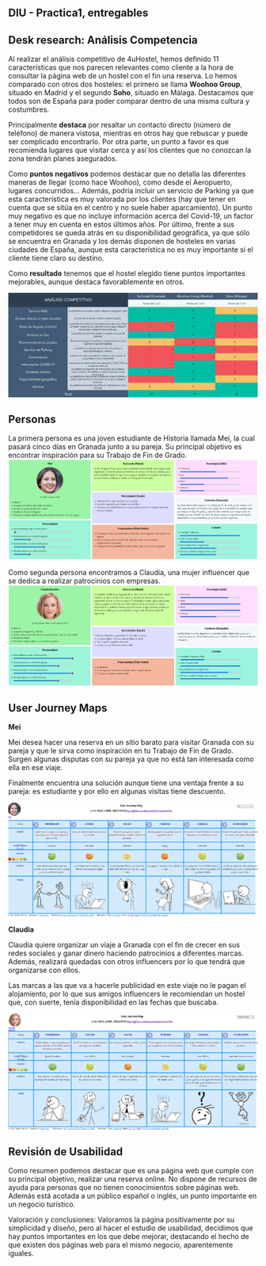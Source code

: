 ## DIU - Practica1, entregables


## Desk research: Análisis Competencia 

Al realizar el análisis competitivo de 4uHostel, hemos definido 11 características que nos parecen relevantes como cliente a la hora de consultar la página web de un hostel con el fin una reserva.
Lo hemos comparado con otros dos hosteles: el primero se llama **Woohoo Group**, situado en Madrid y el segundo **Soho**, situado en Málaga. Destacamos que todos son de España para poder comparar dentro de una misma cultura y costumbres.

Principalmente **destaca** por resaltar un contacto directo (número de teléfono) de manera vistosa, mientras en otros hay que rebuscar y puede ser complicado encontrarlo. Por otra parte, un punto a favor es que recomienda lugares que visitar cerca y así los clientes que no conozcan la zona tendrán planes asegurados.

Como **puntos negativos** podemos destacar que no detalla las diferentes maneras de llegar (como hace Woohoo), como desde el Aeropuerto, lugares concurridos… Además, podría incluir un servicio de Parking ya que esta característica es muy valorada por los clientes (hay que tener en cuenta que se sitúa en el centro y no suele haber aparcamiento). Un punto muy negativo es que no incluye información acerca del Covid-19, un factor a tener muy en cuenta en estos últimos años. Por último, frente a sus competidores se queda atrás en su disponibilidad geográfica, ya que sólo se encuentra en Granada y los demás disponen de hosteles en varias ciudades de España, aunque esta característica no es muy importante si el cliente tiene claro su destino. 

Como **resultado** tenemos que el hostel elegido tiene puntos importantes mejorables, aunque destaca favorablemente en otros.


<img src="P1_AnalisisCompetitivo.PNG">


## Personas 

La primera persona es una joven estudiante de Historia llamada Mei, la cual pasará cinco días en Granada junto a su pareja. Su principal objetivo es encontrar inspiración para su Trabajo de Fin de Grado.
<img src="PersonaMei.PNG">

Como segunda persona encontramos a Claudia, una mujer influencer que se dedica a realizar patrocinios con empresas. 
<img src="PersonaClaudia.PNG">

## User Journey Maps

**Mei**

Mei desea hacer una reserva en un sitio barato para visitar Granada con su pareja y que le sirva como inspiración en tu Trabajo de Fin de Grado. Surgen algunas disputas con su pareja ya que no está tan interesada como ella en ese viaje.

Finalmente encuentra una solución aunque tiene una ventaja frente a su pareja: es estudiante y por ello en algunas visitas tiene descuento.

<img src="JourneyMei.PNG">

**Claudia**

Claudia quiere organizar un viaje a Granada con el fin de crecer en sus redes sociales y ganar dinero haciendo patrocinios a diferentes marcas. Además, realizará quedadas con otros influencers por lo que tendrá que organizarse con ellos. 

Las marcas a las que va a hacerle publicidad en este viaje no le pagan el alojamiento, por lo que sus amigos influencers le recomiendan un hostel que, con suerte, tenía disponibilidad en las fechas que buscaba.

<img src="JourneyClaudia.PNG">

## Revisión de Usabilidad 

Como resumen podemos destacar que es una página web que cumple con su principal objetivo, realizar una reserva online. No dispone de recursos de ayuda para personas que no tienen conocimientos sobre páginas web. Además está acotada a un público español o inglés, un punto importante en un negocio turístico.

Valoración y conclusiones: Valoramos la página positivamente por su simplicidad y diseño, pero al hacer el estudio de usabilidad, decidimos que hay puntos importantes en los que debe mejorar, destacando el hecho de que existen dos páginas web para el mismo negocio, aparentemente iguales.
